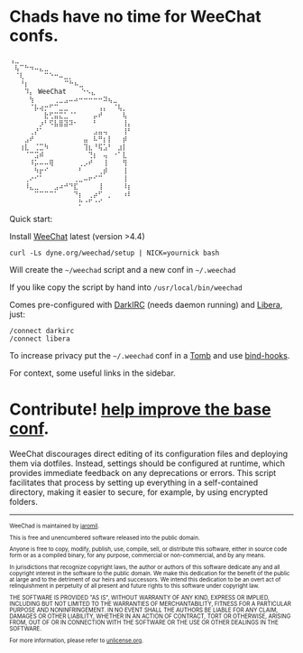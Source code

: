 # Chads have no time for WeeChat confs.
```
⢠⣀⠀⠀⠀⠀⠀⠀⠀⠀⠀⠀⠀⠀⠀⠀⠀⠀⠀⠀⠀⠀⠀⠀⠀
⠀⢧⠉⠓⠲⠤⣄⣀⠀⠀⠀⠀⠀⠀⠀⠀⠀⠀⠀⠀⠀⠀⠀⠀⠀
⠀⠈⢇⠀⠀⠀⠀⠉⠑⠒⠤⣀⡀⠀⠀⠀⠀⠀⠀⠀⠀⠀⠀⠀⠀
⠀⠀⠘⡆     ⠀⠀⠀⠉⠓⠦⣀⠀⠀⠀⠀⠀⠀⠀⠀⠀
⠀⠀⠀⠹⡄ WeeChat⠀⠀⠀⠑⠢⣄⠀⠀⠀⠀⠀⠀
⠀⠀⠀⠀⢳⠀⠀⠀⠀⢀⣀⣠⠤⠴⠒⠒⠒⠒⠒⠽⢦⣀⠀⠀⠀
⠀⠀⠀⠀⠈⡧⢴⡒⠋⠉⣀⣀⠀⠀⠀⠀⠀⠀⢠⡄⠀⠈⢧⡀⠀
⠀⠀⠀⠀⠀⠀⠀⣗⢋⣭⣍⣁⠈⠁⠀⠀⠀⡤⠞⠀⠀⠀⠀⢧⠀
⠀⠀⠀⠀⠀⠀⡰⠃⠫⣧⣿⣽⠽⠂⠀⠀⠀⠃⠀⠀⠀⠀⠀⢸⡄
⠀⠀⠀⠀⢀⡜⠁⠀⠀⠀⠀⠀⠀⠀⠀⠀⠀⣠⣤⢤⠀⠀⠀⢸⠃
⠀⠀⠀⣠⠞⠀⠀⠀⠀⠀⠀⠀⠀⠀⠀⣤⠀⠧⠛⡆⡇⠀⠀⡾⠀
⠀⠀⢰⣇⠀⢈⣉⠳⠀⠀⠀⠀⠀⠀⠀⢹⣆⠘⢯⣡⠃⠀⣰⡇⠀
⠀⠀⠀⠈⠉⣩⠾⠀⠀⠀⠀⠀⠀⠀⠀⠀⢙⡆⠀⢤⠀⠐⠁⣇⠀
⠀⠀⠀⠀⠸⡥⠤⠤⢿⠀⠀⠀⠀⠀⢀⡠⠞⠀⠀⢸⠀⠀⠀⢻⠀
⠀⠀⠀⠀⠀⠳⡖⠊⠀⠀⠀⠀⠀⠀⠃⠀⠀⠀⢀⡾⠀⠀⠀⢸⠀
⠀⠀⠀⢀⠔⠊⠁⠀⠀⠀⠀⠀⠀⢀⣀⠤⠖⠊⠉⠀⠀⠀⠀⢸⠀
⠀⠀⠀⠸⣄⣀⠀⠀⠀⣠⠴⠚⠙⣏⠀⠀⠀⠀⢸⠀⠀⠀⠀⠸⡆
⠀⠀⠀⠀⠀⠉⠉⠉⠉⠁⠀⠀⠀⠙⡆⠀⢀⡴⠋⠀⡀⠀⠀⠰⠇
⠀⠀⠀⠀⠀⠀⠀⠀⠀⠀⠀⠀⠀⠀⡓⠐⠋⠐⠊⠀⠀⠀⠀⠀⠀
```

Quick start:

Install [WeeChat](https://weechat.org) latest (version >4.4)

```
curl -Ls dyne.org/weechad/setup | NICK=yournick bash
```

Will create the `~/weechad` script and a new conf in `~/.weechad`

If you like copy the script by hand into `/usr/local/bin/weechad`

Comes pre-configured with [DarkIRC](https://news.dyne.org/howto_darkfi_1-connect_to_darkirc/) (needs daemon running) and [Libera](https://libera.chat), just:
```
/connect darkirc
/connect libera
```

To increase privacy put the `~/.weechad` conf in a [Tomb](https://dyne.org/tomb) and use [bind-hooks](https://dyne.org/docs/tomb/manpage/#hooks).

For context, some useful links in the sidebar.

# Contribute! [help improve the base conf](https://github.com/dyne/weechad).

WeeChat discourages direct editing of its configuration files and
deploying them via dotfiles. Instead, settings should be configured at
runtime, which provides immediate feedback on any deprecations or
errors. This script facilitates that process by setting up everything
in a self-contained directory, making it easier to secure, for
example, by using encrypted folders.

-----
<div style="font-size:0.7em;">
<p>WeeChad is maintained by <a href="https://github.com/dyne/Jaromil">jaromil</a>.</p>

<p>
This is free and unencumbered software released into the public domain.
</p>
<p>
Anyone is free to copy, modify, publish, use, compile, sell, or
distribute this software, either in source code form or as a compiled
binary, for any purpose, commercial or non-commercial, and by any
means.
</p>
<p>
In jurisdictions that recognize copyright laws, the author or authors
of this software dedicate any and all copyright interest in the
software to the public domain. We make this dedication for the benefit
of the public at large and to the detriment of our heirs and
successors. We intend this dedication to be an overt act of
relinquishment in perpetuity of all present and future rights to this
software under copyright law.
</p>
<p>
THE SOFTWARE IS PROVIDED "AS IS", WITHOUT WARRANTY OF ANY KIND,
EXPRESS OR IMPLIED, INCLUDING BUT NOT LIMITED TO THE WARRANTIES OF
MERCHANTABILITY, FITNESS FOR A PARTICULAR PURPOSE AND NONINFRINGEMENT.
IN NO EVENT SHALL THE AUTHORS BE LIABLE FOR ANY CLAIM, DAMAGES OR
OTHER LIABILITY, WHETHER IN AN ACTION OF CONTRACT, TORT OR OTHERWISE,
ARISING FROM, OUT OF OR IN CONNECTION WITH THE SOFTWARE OR THE USE OR
OTHER DEALINGS IN THE SOFTWARE.
</p>
<p>
For more information, please refer to <a href="https://unlicense.org">unlicense.org</a>.
</p>
</div>
